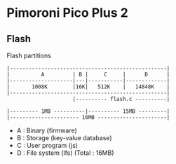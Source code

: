 # Pimoroni Pico Plus 2

## Flash

Flash partitions

```
|--------------------------------------------------|
|          A         | B |     C     |      D      |
|--------------------|---|-----------|-------------|
|       1008K        |16K|   512K    |   14848K    |
|--------------------------------------------------|
                     |---------- flash.c ----------|

|--------- 1MB ----------|---------- 15MB ---------|
|---------------------- 16MB ----------------------|
```

- A : Binary (firmware)
- B : Storage (key-value database)
- C : User program (js)
- D : File system (lfs)
  (Total : 16MB)
